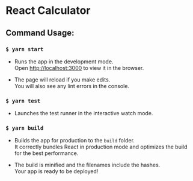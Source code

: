 # React Calculator

## Command Usage:

### `$ yarn start`

- Runs the app in the development mode.\
  Open [http://localhost:3000](http://localhost:3000) to view it in the browser.

- The page will reload if you make edits.\
  You will also see any lint errors in the console.

### `$ yarn test`

- Launches the test runner in the interactive watch mode.

### `$ yarn build`

- Builds the app for production to the `build` folder.\
  It correctly bundles React in production mode and optimizes the build for the best performance.

- The build is minified and the filenames include the hashes.\
  Your app is ready to be deployed!
